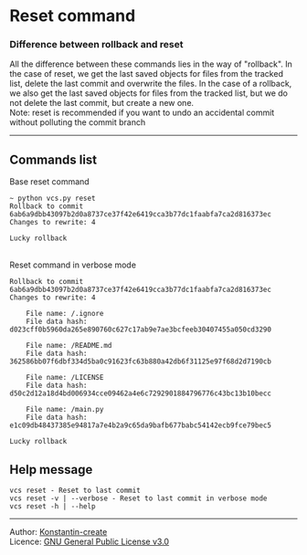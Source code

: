 # Reset command

### Difference between rollback and reset

All the difference between these commands lies in the way of "rollback". In the case of reset, we get the last saved
objects for files from the tracked list, delete the last commit and overwrite the files. In the case of a rollback, we
also get the last saved objects for files from the tracked list, but we do not delete the last commit, but create a new
one.
\
Note: reset is recommended if you want to undo an accidental commit without polluting the commit branch
___

## Commands list

Base reset command

```shell
~ python vcs.py reset
Rollback to commit 6ab6a9dbb43097b2d0a8737ce37f42e6419cca3b77dc1faabfa7ca2d816373ec
Changes to rewrite: 4

Lucky rollback
```

\
Reset command in verbose mode

```shell
Rollback to commit 6ab6a9dbb43097b2d0a8737ce37f42e6419cca3b77dc1faabfa7ca2d816373ec
Changes to rewrite: 4

    File name: /.ignore
    File data hash: d023cff0b5960da265e890760c627c17ab9e7ae3bcfeeb30407455a050cd3290

    File name: /README.md
    File data hash: 362586bb07f6dbf334d5ba0c91623fc63b880a42db6f31125e97f68d2d7190cb

    File name: /LICENSE
    File data hash: d50c2d12a18d4bd006934cce09462a4e6c7292901884796776c43bc13b10becc

    File name: /main.py
    File data hash: e1c09db48437385e94817a7e4b2a9c65da9bafb677babc54142ecb9fce79bec5

Lucky rollback
```

## Help message

```shell
vcs reset - Reset to last commit
vcs reset -v | --verbose - Reset to last commit in verbose mode
vcs reset -h | --help
```

___

Author: [Konstantin-create](https://github.com/Konstantin-create)
\
Licence: [GNU General Public License v3.0](/LICENSE)

